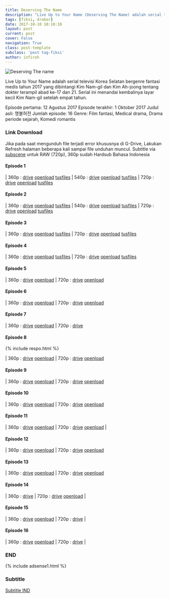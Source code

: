 ```yaml
---
title: Deserving The Name
description: "Live Up to Your Name (Deserving The Name) adalah serial televisi Korea Selatan bergenre fantasi medis tahun 2017"
tags: [fiksi, drakor]
date: 2017-10-10 10:10:10
layout: post
current: post
cover: False
navigation: True
class: post-template
subclass: 'post tag-fiksi'
author: infiroh
---
```

![Deserving The name](https://2.bp.blogspot.com/-2t8FCZHQzx0/Wb41F081RYI/AAAAAAAAAC0/-N8d3w_ZaJUchEOUtNGIjl14ASOQGjs7wCLcBGAs/s1600/ders.png)

Live Up to Your Name adalah serial televisi Korea Selatan bergenre fantasi medis tahun 2017 yang dibintangi Kim Nam-gil dan Kim Ah-joong tentang dokter terampil abad ke-17 dan 21. Serial ini menandai kembalinya layar kecil Kim Nam-gil setelah empat tahun.

<ins class="adsbygoogle"
     style="display:block"
     data-ad-client="ca-pub-8526606076277673"
     data-ad-slot="8771412334"
     data-ad-format="auto"
     data-full-width-responsive="true"></ins><script>
(adsbygoogle = window.adsbygoogle || []).push({});
</script>

Episode pertama: 12 Agustus 2017
Episode terakhir: 1 Oktober 2017
Judul asli: 명불허전
Jumlah episode: 16
Genre: Film fantasi, Medical drama, Drama periode sejarah, Komedi romantis

### Link Download

Jika pada saat mengunduh file terjadi error khususnya di G-Drive, Lakukan Refresh halaman beberapa kali sampai file unduhan muncul.
Subtitle via <a href="https://subscene.com/subtitles/live-up-to-your-name-dr-heo-deserving-of-the-name-myeongbulheojeon">subscene</a> untuk RAW (720p), 360p sudah Hardsub Bahasa Indonesia

#### Episode 1

| 360p : [drive](https://mi.knoacc.org/dl/drive??id=0B_XHgc9kZqwQS2VaeUROaUNYZ2c) [openload](https://mi.knoacc.org/dl/any?dom=oload.stream&code=3GY6fSfzrII/Deserving.of.the.Name.E01.360p.mp4) [tusfiles](https://mi.knoacc.org/dl/any?dom=tusfiles.net&code=gbk7tdq1vl7j/Deserving.of.the.Name.E01.360p.mp4)
| 540p : [drive](https://mi.knoacc.org/dl/drive?id=0B9zQoX327iIlaEdOUVFIZWM3c2s) [openload](https://mi.knoacc.org/dl/any?dom=oload.stream&code=VQFxTYdKvNU/Deserving.of.the.Name.E01.170812.HDTV.H264.540p-SS.mp4) [tusfiles](https://mi.knoacc.org/dl/any?dom=tusfiles.net&code=k9yn3uci17v7/Deserving.of.the.Name.E01.170812.HDTV.H264.540p-SS.mkv)
| 720p : [drive](https://mi.knoacc.org/dl/drive?id=0B9zQoX327iIlaDN3NVZrQXFubGc) [openload](https://mi.knoacc.org/dl/any?dom=oload.stream&code=DBscvslW1fI/Deserving.of.the.Name.E01.HDTV.x265.10bit.AAC.720p-AzH.mp4) [tusfiles](https://mi.knoacc.org/dl/any?dom=tusfiles.net&code=2la652xq7ux2/Deserving.of.the.Name.E01.HDTV.x265.10bit.AAC-AzH.mkv)

#### Episode 2

| 360p : [drive](https://mi.knoacc.org/dl/drive?id=0B_XHgc9kZqwQR0pPMC1kUlF6VGM) [openload](https://mi.knoacc.org/dl/any?dom=oload.stream&code=niHyjUPGI-4/Deserving.of.the.Name.E02.360p.mp4) [tusfiles](https://mi.knoacc.org/dl/any?dom=tusfiles.net&code=t2ieby4ar2eo/Deserving.of.the.Name.E02.360p.mp4)
| 540p : [drive](https://mi.knoacc.org/dl/drive?id=0B_XHgc9kZqwQVUdmcUtNRHdvaXM) [openload](https://mi.knoacc.org/dl/any?dom=oload.stream&code=0ydaDE4InBQ/Deserving.of.the.Name.E02.170813.540p-NEXT.mp4) [tusfiles](https://mi.knoacc.org/dl/any?dom=tusfiles.net&code=74vsasmvfbgd/Deserving.of.the.Name.E02.170813.540p-NEXT.mkv)
| 720p : [drive](https://mi.knoacc.org/dl/drive?id=0B_XHgc9kZqwQNGxIZnNta0FZXzg) [openload](https://mi.knoacc.org/dl/any?dom=oload.stream&code=Q3_3CAms_ig/Deserving.of.the.Name.E02.HDTV.x265.AAC.720p-AzH) [tusfiles](https://mi.knoacc.org/dl/any?dom=tusfiles.net&code=me6p0z6ie9hb/Deserving.of.the.Name.E02.HDTV.720.mkv)

#### Episode 3

| 360p : [drive](https://mi.knoacc.org/dl/drive?id=0B_XHgc9kZqwQSmN4T0ZjcjN2c2c) [openload](https://mi.knoacc.org/dl/any?dom=oload.stream&code=kx2sAZP1xJg/Deserving.of.the.Name.E03.360p.mp4) [tusfiles](https://mi.knoacc.org/dl/any?dom=tusfiles.net&code=t1vtr60gkx9q/Deserving.of.the.Name.E03.360p.mp4)
| 720p : [drive](https://mi.knoacc.org/dl/drive?id=0B_XHgc9kZqwQVlBfTmNKQ3VXVlk) [openload](https://mi.knoacc.org/dl/any?dom=oload.stream&code=u-OVwKDYFaU/Deserving.of.the.Name.E03.720p.mp4) [tusfiles](https://mi.knoacc.org/dl/any?dom=tusfiles.net&code=rv115igbozri/Deserving.of.the.Name.E03.mkv.mp4)

#### Episode 4

| 360p : [drive](https://mi.knoacc.org/dl/drive?id=0B06qp4iVUkx8UHNXWW4tbFpxVFE) [openload](https://mi.knoacc.org/dl/any?dom=oload.stream&code=GPIl_UXuTJc/Deserving.of.the.Name.E04.360p.mp4) [tusfiles](https://mi.knoacc.org/dl/any?dom=tusfiles.net&code=co1ejgy3reeh/Deserving.of.the.Name.E04.360p.mp4)
| 720p : [drive](https://mi.knoacc.org/dl/drive?id=0B_XHgc9kZqwQeVRDcE94WUI0Wms) [openload](https://mi.knoacc.org/dl/any?dom=oload.stream&code=e-VR-3da_SQ/Deserving.of.the.Name.E04.720p.mp4) [tusfiles](https://mi.knoacc.org/dl/any?dom=tusfiles.net&code=xhotj2tldk5t&name=Deserving.of.the.Name.E04.mkv.mp4)

#### Episode 5

| 360p : [drive](https://mi.knoacc.org/dl/drive?id=0B06qp4iVUkx8eTU4THpDX1QwU0U) [openload](https://mi.knoacc.org/dl/any?dom=oload.stream&code=ztWUap3xFNM&name=Deserving.of.the.Name.E05.360p.mp4) 
| 720p : [drive](https://mi.knoacc.org/dl/drive?id=0B06qp4iVUkx8MU8zaFN2LTNvaWs) [openload](https://mi.knoacc.org/dl/any?dom=oload.stream&code=NAAIroG0Le0&name=Deserving.of.the.Name.E05.170826.HDTV.H264.720p-SS.mp4) 

#### Episode 6

| 360p : [drive](https://mi.knoacc.org/dl/drive?id=0B06qp4iVUkx8UF9uV05WVDl2dUE) [openload](https://mi.knoacc.org/dl/any?dom=oload.stream&code=WJopvYeVTAc&name=Deserving.of.the.Name.E06.360p.mp4) 
| 720p : [drive](https://mi.knoacc.org/dl/drive?id=0B06qp4iVUkx8Y0ZBdXBKTzlNVkk) [openload](https://mi.knoacc.org/dl/any?dom=oload.stream&code=LfXu2GqlWEI&name=Deserving.of.the.Name.E06.170827.HDTV.H264.720p-SS.mp4) 

#### Episode 7

| 360p : [drive](https://mi.knoacc.org/dl/drive?id=0B387gMJkFaWzbVExdmNaSkVyTlE) [openload](https://mi.knoacc.org/dl/any?dom=oload.stream&code=vAqn363m44M&name=Deserving.of.the.Name.E07.360p.mp4) 
| 720p : [drive](https://mi.knoacc.org/dl/drive?id=0B387gMJkFaWzV3YwbTFoT2MxTzA) 

#### Episode 8

{% include respo.html %}

| 360p : [drive](https://mi.knoacc.org/dl/drive?id=0B387gMJkFaWzUjVkMXFMOTVIa00) [openload](https://mi.knoacc.org/dl/any?dom=oload.stream&code=eohnTwhYu7o&name=Deserving.of.the.Name.E08.360p.mp4) 
| 720p : [drive](https://mi.knoacc.org/dl/drive?id=0B387gMJkFaWzeGtiVXFNNVR5SkE) [openload](https://mi.knoacc.org/dl/any?dom=oload.stream&code=1HbYp2a53uA&name=Deserving.of.the.Name.E08.720p.mp4) 

#### Episode 9

| 360p : [drive](https://mi.knoacc.org/dl/drive?id=0B387gMJkFaWzQzZOVUpBMk00aDQ) [openload](https://mi.knoacc.org/dl/any?dom=oload.stream&code=IMDkp6r0SMI/%5Bkordramas.com%5DDeserving.of.the.Name.E09.360p-id.mp4) 
| 720p : [drive](https://mi.knoacc.org/dl/drive?id=0B387gMJkFaWzWkgwd3pZMjRBbG8) [openload](https://mi.knoacc.org/dl/any?dom=oload.stream&code=KiNgBqOC5_U&name=Deserving.of.the.Name.E09.170909.HDTV.H264.720p-SS.mp4) 

#### Episode 10

| 360p : [drive](https://mi.knoacc.org/dl/drive?id=0B387gMJkFaWzcDBBeEhETDlhRE0) [openload](https://mi.knoacc.org/dl/any?dom=oload.stream&code=X5DnzkghY3U&name=Deserving.of.the.Name.E10.360p.mp4) 
| 720p : [drive](https://mi.knoacc.org/dl/drive?id=0B387gMJkFaWzNE1BS2pEeTNWMXM) [openload](https://mi.knoacc.org/dl/any?dom=oload.stream&code=77cX_NlKtjo&name=Deserving.of.the.Name.E10.720p-%5BKoreanDramaX.co%5D.mkv.mp4) 

#### Episode 11

| 360p : [drive](https://mi.knoacc.org/dl/drive?id=0B387gMJkFaWzUTVTRE0yMGktOWM) [openload](https://mi.knoacc.org/dl/any?dom=oload.stream&code=ssB3TnpdTkk&name=Deserving.of.the.Name.E11.360p.mp4) | 720p : [drive](https://mi.knoacc.org/dl/drive?id=0B387gMJkFaWzMk16TGhwWGZfaXM) [openload](https://mi.knoacc.org/dl/any?dom=oload.stream&code=HfuO4ZN0Mis&name=Deserving.of.the.Name.E11.170916.HDTV.H264._-SS.mp4) |

#### Episode 12

| 360p : [drive](https://mi.knoacc.org/dl/drive?id=0B387gMJkFaWzQXhlTkJ3UE1JWDQ) [openload](https://mi.knoacc.org/dl/any?dom=oload.stream&code=y3J3-Za_4pY&name=Deserving.of.the.Name.E12.360p.mp4) 
| 720p : [drive](https://mi.knoacc.org/dl/drive?id=0B387gMJkFaWzQlJKSzd5SEpyWTA) [openload](https://mi.knoacc.org/dl/any?dom=oload.stream&code=-9pU62kTXxQ&name=Deserving.of.the.Name.E12.170917.HDTV.H264.720p-SS_.mp4) 

#### Episode 13

| 360p : [drive](https://mi.knoacc.org/dl/drive?id=0B387gMJkFaWzM1Vzb2k1NnBaV00) [openload](https://mi.knoacc.org/dl/any?dom=oload.stream&code=C4K7vCHeBn8&name=Deserving.of.the.Name.E13.360p.mp4) 
| 720p : [drive](https://mi.knoacc.org/dl/drive?id=0B387gMJkFaWzWEdHYmVfdk5IRlU) [openload](https://mi.knoacc.org/dl/any?dom=oload.stream&code=bRgyTDeZrPs&name=Deserving.of.the.Name.E13.720p.mp4) 

#### Episode 14

| 360p : [drive](https://mi.knoacc.org/dl/drive?id=0B387gMJkFaWzeUdGdUg4elNITlE) | 720p : [drive](https://mi.knoacc.org/dl/drive?id=0B387gMJkFaWzYjY3X3NNWHlrSzQ) [openload](https://mi.knoacc.org/dl/any?dom=oload.stream&code=xa1_P_W2yZM&name=Deserving.of.the.Name.E14.170924.HDTV.H264.720p-SS.mp4) |

#### Episode 15

| 360p : [drive](https://mi.knoacc.org/dl/drive?id=0B387gMJkFaWzQkdlOXpvRWstZlU) [openload](https://mi.knoacc.org/dl/any?dom=oload.stream&code=22CNHvCj5B8&name=Deserving.of.the.Name.E15.360p.mp4) | 720p : [drive](https://mi.knoacc.org/dl/drive?id=0B387gMJkFaWzYkJNcFMtQ2dIN1k) |

#### Episode 16

| 360p : [drive](https://mi.knoacc.org/dl/drive?id=0B387gMJkFaWzQzctNXpsMGxDUlE) [openload](https://mi.knoacc.org/dl/any?dom=oload.stream&code=SI_u-OgmKoA&name=Deserving.of.the.Name.E16.end.360p.mp4) | 720p : [drive](https://mi.knoacc.org/dl/drive?id=0B387gMJkFaWzaHAyNjlwLUNoeFU) |

### END

{% include adsense1.html %}

### Subtitle

[Subtitle IND](https://subscene.com/subtitles/live-up-to-your-name-dr-heo-deserving-of-the-name-myeongbulheojeon)